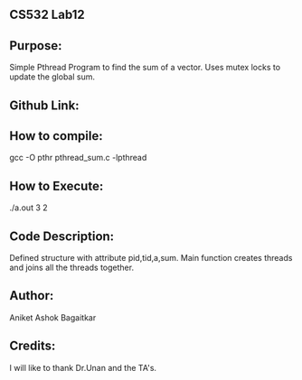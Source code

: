 ## CS532 Lab12

## Purpose:
Simple Pthread Program to find the sum of a vector.
Uses mutex locks to update the global sum.

## Github Link:


## How to compile:
gcc -O pthr pthread_sum.c -lpthread

## How to Execute:
./a.out 3 2

## Code Description:
Defined structure with attribute pid,tid,a,sum. Main function creates threads and joins all the threads together.

## Author:
Aniket Ashok Bagaitkar

## Credits:
I will like to thank Dr.Unan and the TA's.